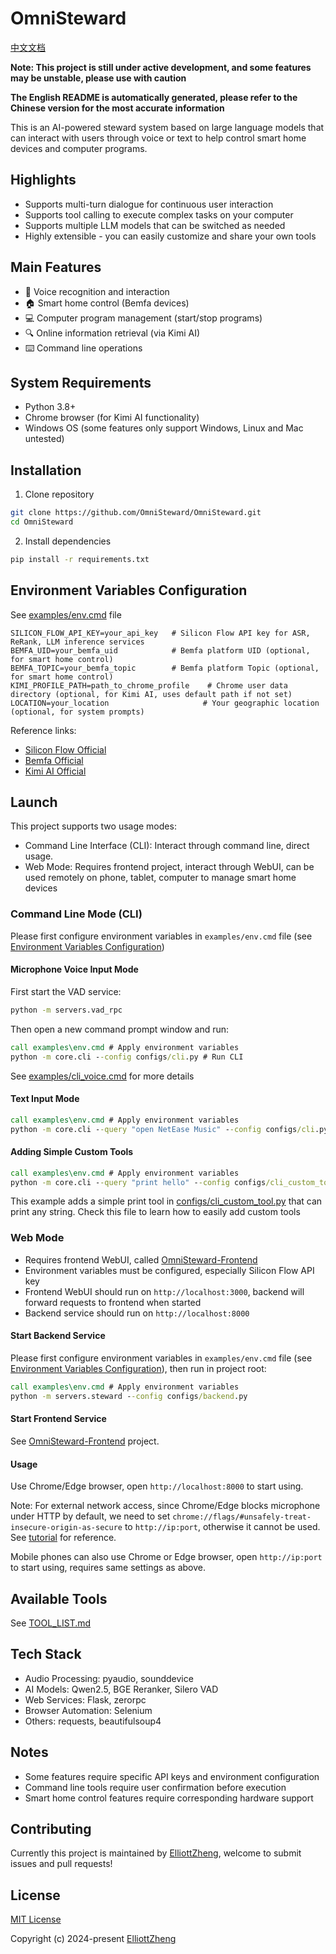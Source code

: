 # OmniSteward

[中文文档](README_zh.md)

**Note: This project is still under active development, and some features may be unstable, please use with caution**

**The English README is automatically generated, please refer to the Chinese version for the most accurate information**

This is an AI-powered steward system based on large language models that can interact with users through voice or text to help control smart home devices and computer programs.

## Highlights

- Supports multi-turn dialogue for continuous user interaction
- Supports tool calling to execute complex tasks on your computer
- Supports multiple LLM models that can be switched as needed
- Highly extensible - you can easily customize and share your own tools

## Main Features

- 🎤 Voice recognition and interaction
- 🏠 Smart home control (Bemfa devices)
- 💻 Computer program management (start/stop programs)
- 🔍 Online information retrieval (via Kimi AI)
- ⌨️ Command line operations

## System Requirements

- Python 3.8+
- Chrome browser (for Kimi AI functionality)
- Windows OS (some features only support Windows, Linux and Mac untested)

## Installation

1. Clone repository
```bash
git clone https://github.com/OmniSteward/OmniSteward.git
cd OmniSteward
```

2. Install dependencies
```bash
pip install -r requirements.txt
```

## Environment Variables Configuration
See [examples/env.cmd](examples/env.cmd) file
```
SILICON_FLOW_API_KEY=your_api_key   # Silicon Flow API key for ASR, ReRank, LLM inference services
BEMFA_UID=your_bemfa_uid            # Bemfa platform UID (optional, for smart home control)
BEMFA_TOPIC=your_bemfa_topic        # Bemfa platform Topic (optional, for smart home control)
KIMI_PROFILE_PATH=path_to_chrome_profile    # Chrome user data directory (optional, for Kimi AI, uses default path if not set)
LOCATION=your_location                     # Your geographic location (optional, for system prompts)
```
Reference links:
- [Silicon Flow Official](https://siliconflow.cn/zh-cn/siliconcloud)
- [Bemfa Official](https://bemfa.com/)
- [Kimi AI Official](https://kimi.moonshot.cn/)

## Launch

This project supports two usage modes:
- Command Line Interface (CLI): Interact through command line, direct usage.
- Web Mode: Requires frontend project, interact through WebUI, can be used remotely on phone, tablet, computer to manage smart home devices

### Command Line Mode (CLI)

Please first configure environment variables in `examples/env.cmd` file (see [Environment Variables Configuration](#environment-variables-configuration))

#### Microphone Voice Input Mode

First start the VAD service:
```cmd
python -m servers.vad_rpc
```

Then open a new command prompt window and run:
```cmd
call examples\env.cmd # Apply environment variables
python -m core.cli --config configs/cli.py # Run CLI
```
See [examples/cli_voice.cmd](examples/cli_voice.cmd) for more details

#### Text Input Mode

```cmd
call examples\env.cmd # Apply environment variables
python -m core.cli --query "open NetEase Music" --config configs/cli.py
```

#### Adding Simple Custom Tools
```cmd
call examples\env.cmd # Apply environment variables
python -m core.cli --query "print hello" --config configs/cli_custom_tool.py
```
This example adds a simple print tool in [configs/cli_custom_tool.py](configs/cli_custom_tool.py) that can print any string. Check this file to learn how to easily add custom tools

### Web Mode

- Requires frontend WebUI, called [OmniSteward-Frontend](https://github.com/OmniSteward/OmniSteward-Frontend)
- Environment variables must be configured, especially Silicon Flow API key
- Frontend WebUI should run on `http://localhost:3000`, backend will forward requests to frontend when started
- Backend service should run on `http://localhost:8000`

#### Start Backend Service

Please first configure environment variables in `examples/env.cmd` file (see [Environment Variables Configuration](#environment-variables-configuration)), then run in project root:
```cmd
call examples\env.cmd # Apply environment variables
python -m servers.steward --config configs/backend.py
```

#### Start Frontend Service

See [OmniSteward-Frontend](https://github.com/OmniSteward/OmniSteward-Frontend) project.

#### Usage
Use Chrome/Edge browser, open `http://localhost:8000` to start using.

Note: For external network access, since Chrome/Edge blocks microphone under HTTP by default, we need to set `chrome://flags/#unsafely-treat-insecure-origin-as-secure` to `http://ip:port`, otherwise it cannot be used. See [tutorial](https://blog.csdn.net/zwj1030711290/article/details/125425877) for reference.

Mobile phones can also use Chrome or Edge browser, open `http://ip:port` to start using, requires same settings as above.

## Available Tools

See [TOOL_LIST.md](docs/TOOL_LIST.md)

## Tech Stack

- Audio Processing: pyaudio, sounddevice
- AI Models: Qwen2.5, BGE Reranker, Silero VAD
- Web Services: Flask, zerorpc
- Browser Automation: Selenium
- Others: requests, beautifulsoup4

## Notes

- Some features require specific API keys and environment configuration
- Command line tools require user confirmation before execution
- Smart home control features require corresponding hardware support


## Contributing

Currently this project is maintained by [ElliottZheng](https://github.com/ElliottZheng), welcome to submit issues and pull requests!


## License

[MIT License](LICENSE)

Copyright (c) 2024-present [ElliottZheng](https://github.com/ElliottZheng)

